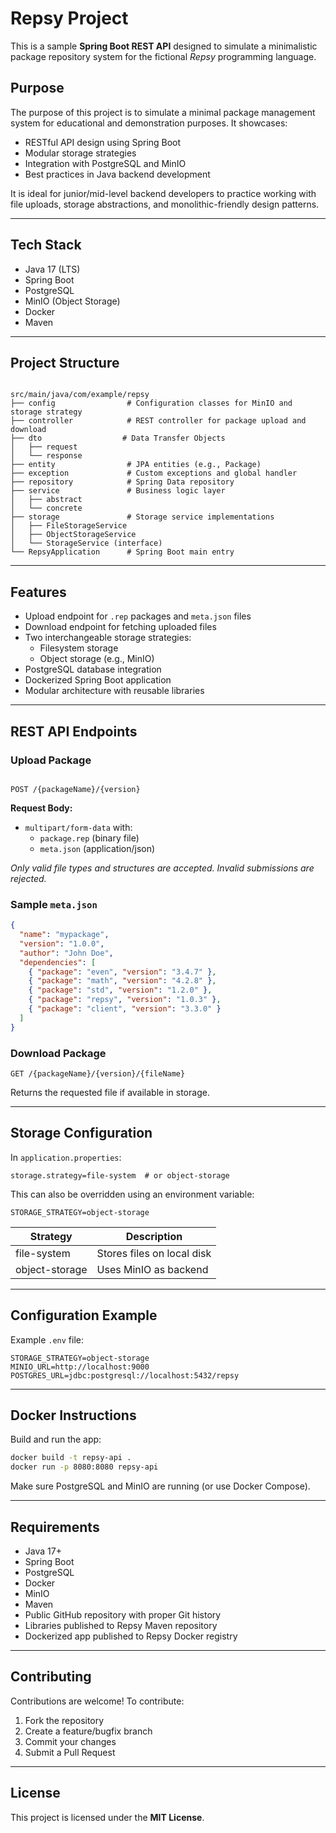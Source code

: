 # Repsy Project

This is a sample **Spring Boot REST API** designed to simulate a minimalistic package repository system for the fictional *Repsy* programming language.

## Purpose

The purpose of this project is to simulate a minimal package management system for educational and demonstration purposes. It showcases:

- RESTful API design using Spring Boot
- Modular storage strategies
- Integration with PostgreSQL and MinIO
- Best practices in Java backend development

It is ideal for junior/mid-level backend developers to practice working with file uploads, storage abstractions, and monolithic-friendly design patterns.

---

## Tech Stack

- Java 17 (LTS)
- Spring Boot
- PostgreSQL
- MinIO (Object Storage)
- Docker
- Maven

---

## Project Structure

```

src/main/java/com/example/repsy
├── config                # Configuration classes for MinIO and storage strategy
├── controller            # REST controller for package upload and download
├── dto                  # Data Transfer Objects
│   ├── request
│   └── response
├── entity                # JPA entities (e.g., Package)
├── exception             # Custom exceptions and global handler
├── repository            # Spring Data repository
├── service               # Business logic layer
│   ├── abstract
│   └── concrete
├── storage               # Storage service implementations
│   ├── FileStorageService
│   ├── ObjectStorageService
│   └── StorageService (interface)
└── RepsyApplication      # Spring Boot main entry

```

---

## Features

- Upload endpoint for `.rep` packages and `meta.json` files
- Download endpoint for fetching uploaded files
- Two interchangeable storage strategies:
  - Filesystem storage
  - Object storage (e.g., MinIO)
- PostgreSQL database integration
- Dockerized Spring Boot application
- Modular architecture with reusable libraries

---

## REST API Endpoints

### Upload Package

```

POST /{packageName}/{version}

````

**Request Body:**
- `multipart/form-data` with:
  - `package.rep` (binary file)
  - `meta.json` (application/json)

 *Only valid file types and structures are accepted. Invalid submissions are rejected.*

### Sample `meta.json`

```json
{
  "name": "mypackage",
  "version": "1.0.0",
  "author": "John Doe",
  "dependencies": [
    { "package": "even", "version": "3.4.7" },
    { "package": "math", "version": "4.2.8" },
    { "package": "std", "version": "1.2.0" },
    { "package": "repsy", "version": "1.0.3" },
    { "package": "client", "version": "3.3.0" }
  ]
}
````

### Download Package

```
GET /{packageName}/{version}/{fileName}
```

Returns the requested file if available in storage.

---

## Storage Configuration

In `application.properties`:

```properties
storage.strategy=file-system  # or object-storage
```

This can also be overridden using an environment variable:

```env
STORAGE_STRATEGY=object-storage
```

| Strategy       | Description                |
| -------------- | -------------------------- |
| file-system    | Stores files on local disk |
| object-storage | Uses MinIO as backend      |

---

## Configuration Example

Example `.env` file:

```env
STORAGE_STRATEGY=object-storage
MINIO_URL=http://localhost:9000
POSTGRES_URL=jdbc:postgresql://localhost:5432/repsy
```

---

## Docker Instructions

Build and run the app:

```bash
docker build -t repsy-api .
docker run -p 8080:8080 repsy-api
```

Make sure PostgreSQL and MinIO are running (or use Docker Compose).

---

## Requirements

* Java 17+
* Spring Boot
* PostgreSQL
* Docker
* MinIO
* Maven
* Public GitHub repository with proper Git history
* Libraries published to Repsy Maven repository
* Dockerized app published to Repsy Docker registry

---

## Contributing

Contributions are welcome! To contribute:

1. Fork the repository
2. Create a feature/bugfix branch
3. Commit your changes
4. Submit a Pull Request

---

## License

This project is licensed under the **MIT License**.

